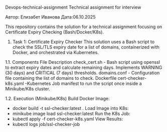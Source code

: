 Devops-technical-assignment
Technical assignment for interview

 Автор: Елизабет Иванова
 Дата:06.10.2025 

This repository contains the solution for a technical assignment focusing on Certificate Expiry Checking (Bash/Docker/K8s).

1. Task 1: Certificate Expiry Checker
This solution uses a Bash script to check the SSL/TLS expiry date for a list of domains, containerized with Docker, and orchestrated via Kubernetes.

1.1. Components File Description
check_cert.sh - Bash script using openssl to extract expiry dates and calculate remaining days. Implements WARNING (30 days) and CRITICAL (7 days) thresholds.
domains.conf - Configuration file containing the list of domains to check.
Dockerfile
cert-checker-k8s.yaml -Kubernetes Job manifest to run the script once inside a Minikube/K8s cluster.

1.2. Execution (Minikube/K8s)
Build Docker Image:
  - docker build -t ssl-checker:latest .
Load Image into K8s:
  - minikube image load ssl-checker:latest
Run the K8s Job:
  - kubectl apply -f cert-checker-k8s.yaml
View Results:
  - kubectl logs job/ssl-checker-job

